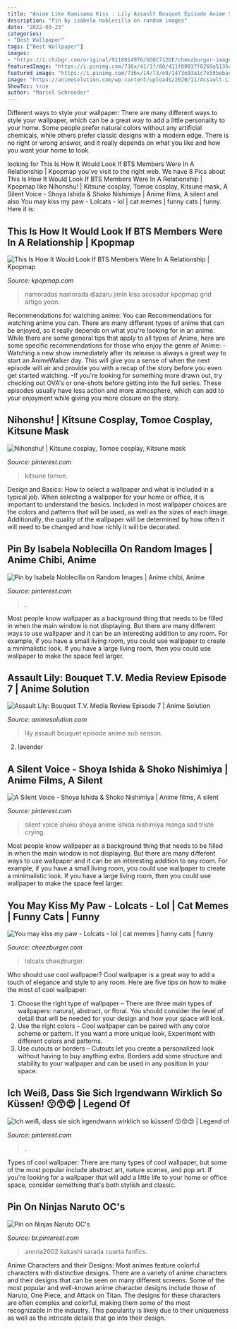 ```yaml
---
title: "Anime Like Kamisama Kiss : Lily Assault Bouquet Episode Anime Sub Season"
description: "Pin by isabela noblecilla on random images"
date: "2022-03-23"
categories:
- "Best Wallpaper"
tags: ["Best Wallpaper"]
images:
- "https://i.chzbgr.com/original/9118014976/hD8C712DE/cheezburger-image-9118014976"
featuredImage: "https://i.pinimg.com/736x/41/1f/80/411f80037f0269a5135c70469fb96c65.jpg"
featured_image: "https://i.pinimg.com/736x/14/73/e9/1473e93a1c7e59bebacfd71ce6be58db--mix-game.jpg"
image: "https://animesolution.com/wp-content/uploads/2020/11/Assault-Lily-Bouquet-07_03.57_2020.11.20_13.13.48.jpg"
ShowToc: true
author: "Marcel Schroeder"
---
```



Different ways to style your wallpaper:
There are many different ways to style your wallpaper, which can be a great way to add a little personality to your home. Some people prefer natural colors without any artificial chemicals, while others prefer classic designs with a modern edge. There is no right or wrong answer, and it really depends on what you like and how you want your home to look.

	

		
looking for This Is How It Would Look If BTS Members Were In A Relationship | Kpopmap you've visit to the right web. We have 8 Pics about This Is How It Would Look If BTS Members Were In A Relationship | Kpopmap like Nihonshu! | Kitsune cosplay, Tomoe cosplay, Kitsune mask, A Silent Voice - Shoya Ishida &amp; Shoko Nishimiya | Anime films, A silent and also You may kiss my paw - Lolcats - lol | cat memes | funny cats | funny. Here it is:
		
    
## This Is How It Would Look If BTS Members Were In A Relationship | Kpopmap

<img loading=lazy src="https://img1.kpopmap.com/2019/08/suga6.png" onerror="this.onerror=null;this.src='https://tse1.mm.bing.net/th?id=OIP.A3CoGO4QS7trkkO-HuhNoQHaKe&amp;pid=15.1';" alt="This Is How It Would Look If BTS Members Were In A Relationship | Kpopmap">

_Source: kpopmap.com_

>namoradas namorada dlazaru jimin kiss acosador kpopmap grid artigo yoon. 

	

Recommendations for watching anime: You can
Recommendations for watching anime you can. There are many different types of anime that can be enjoyed, so it really depends on what you're looking for in an anime. While there are some general tips that apply to all types of Anime, here are some specific recommendations for those who enjoy the genre of Anime: 
-Watching a new show immediately after its release is always a great way to start an AnimeWalker day. This will give you a sense of when the next episode will air and provide you with a recap of the story before you even get started watching. 
-If you're looking for something more drawn out, try checking out OVA's or one-shots before getting into the full series. These episodes usually have less action and more atmosphere, which can add to your enjoyment while giving you more closure on the story.

    
## Nihonshu! | Kitsune Cosplay, Tomoe Cosplay, Kitsune Mask

<img loading=lazy src="https://i.pinimg.com/736x/41/1f/80/411f80037f0269a5135c70469fb96c65.jpg" onerror="this.onerror=null;this.src='https://tse4.mm.bing.net/th?id=OIP.2WTsDgxEK3yQDSZp0zaMpAHaJ3&amp;pid=15.1';" alt="Nihonshu! | Kitsune cosplay, Tomoe cosplay, Kitsune mask">

_Source: pinterest.com_

>kitsune tomoe. 

	

Design and Basics: How to select a wallpaper and what is included in a typical job.
When selecting a wallpaper for your home or office, it is important to understand the basics. Included in most wallpaper choices are the colors and patterns that will be used, as well as the sizes of each image. Additionally, the quality of the wallpaper will be determined by how often it will need to be changed and how richly it will be decorated.

    
## Pin By Isabela Noblecilla On Random Images | Anime Chibi, Anime

<img loading=lazy src="https://i.pinimg.com/736x/14/73/e9/1473e93a1c7e59bebacfd71ce6be58db--mix-game.jpg" onerror="this.onerror=null;this.src='https://tse3.mm.bing.net/th?id=OIP.t3SJ5LH0e6vGI2TattAh9QHaK-&amp;pid=15.1';" alt="Pin by Isabela Noblecilla on Random Images | Anime chibi, Anime">

_Source: pinterest.com_

>. 

	

Most people know wallpaper as a background thing that needs to be filled in when the main window is not displaying. But there are many different ways to use wallpaper and it can be an interesting addition to any room. For example, if you have a small living room, you could use wallpaper to create a minimalistic look. If you have a large living room, then you could use wallpaper to make the space feel larger.

    
## Assault Lily: Bouquet T.V. Media Review Episode 7 | Anime Solution

<img loading=lazy src="https://animesolution.com/wp-content/uploads/2020/11/Assault-Lily-Bouquet-07_03.57_2020.11.20_13.13.48.jpg" onerror="this.onerror=null;this.src='https://tse3.mm.bing.net/th?id=OIP.fJXwQ5xCmSdInYarll9_3QHaEK&amp;pid=15.1';" alt="Assault Lily: Bouquet T.V. Media Review Episode 7 | Anime Solution">

_Source: animesolution.com_

>lily assault bouquet episode anime sub season. 

	

2. lavender 

    
## A Silent Voice - Shoya Ishida &amp; Shoko Nishimiya | Anime Films, A Silent

<img loading=lazy src="https://i.pinimg.com/736x/73/9d/0a/739d0a616e804869cb62e20bad6a59fc.jpg" onerror="this.onerror=null;this.src='https://tse4.mm.bing.net/th?id=OIP.FJsEvAPZ_INnP7Bp2H5IywHaKd&amp;pid=15.1';" alt="A Silent Voice - Shoya Ishida &amp; Shoko Nishimiya | Anime films, A silent">

_Source: pinterest.com_

>silent voice shoko shoya anime ishida nishimiya manga sad triste crying. 

	

Most people know wallpaper as a background thing that needs to be filled in when the main window is not displaying. But there are many different ways to use wallpaper and it can be an interesting addition to any room. For example, if you have a small living room, you could use wallpaper to create a minimalistic look. If you have a large living room, then you could use wallpaper to make the space feel larger.

    
## You May Kiss My Paw - Lolcats - Lol | Cat Memes | Funny Cats | Funny

<img loading=lazy src="https://i.chzbgr.com/original/9118014976/hD8C712DE/cheezburger-image-9118014976" onerror="this.onerror=null;this.src='https://tse4.mm.bing.net/th?id=OIP.4LWXgwS733TyFZPb4rT7qQHaF6&amp;pid=15.1';" alt="You may kiss my paw - Lolcats - lol | cat memes | funny cats | funny">

_Source: cheezburger.com_

>lolcats cheezburger. 

	

Who should use cool wallpaper?
Cool wallpaper is a great way to add a touch of elegance and style to any room. Here are five tips on how to make the most of cool wallpaper: 
1) Choose the right type of wallpaper – There are three main types of wallpapers: natural, abstract, or floral. You should consider the level of detail that will be needed for your design and how your space will look. 
2) Use the right colors – Cool wallpaper can be paired with any color scheme or pattern. If you want a more unique look, Experiment with different colors and patterns. 
3) Use cutouts or borders – Cutouts let you create a personalized look without having to buy anything extra. Borders add some structure and stability to your wallpaper and can be used in any position in your space.

    
## Ich Weiß, Dass Sie Sich Irgendwann Wirklich So Küssen! 😗😙😍 | Legend Of

<img loading=lazy src="https://i.pinimg.com/736x/a7/4a/b0/a74ab000f014f884f391087d9b062efb.jpg" onerror="this.onerror=null;this.src='https://tse2.mm.bing.net/th?id=OIP.1_BeuNq0yT7nxGkCl2V7xwHaKU&amp;pid=15.1';" alt="Ich weiß, dass sie sich irgendwann wirklich so küssen! 😗😙😍 | Legend of">

_Source: pinterest.com_

>. 

	

Types of cool wallpaper:
There are many types of cool wallpaper, but some of the most popular include abstract art, nature scenes, and pop art. If you're looking for a wallpaper that will add a little life to your home or office space, consider something that's both stylish and classic.

    
## Pin On Ninjas Naruto OC&#039;s

<img loading=lazy src="https://i.pinimg.com/736x/63/86/dd/6386ddb4b5029964d493434a6e6b6a11--naruto-oc-naruto-uzumaki.jpg" onerror="this.onerror=null;this.src='https://tse1.mm.bing.net/th?id=OIP.L8q8XxXezesT6poPB9Xu_gHaKF&amp;pid=15.1';" alt="Pin on Ninjas Naruto OC&#039;s">

_Source: br.pinterest.com_

>annria2002 kakashi sarada cuarta fanfics. 

	

Anime Characters and their Designs: Most animes feature colorful characters with distinctive designs.
There are a variety of anime characters and their designs that can be seen on many different screens. Some of the most popular and well-known anime character designs include those of Naruto, One Piece, and Attack on Titan. The designs for these characters are often complex and colorful, making them some of the most recognizable in the industry. This popularity is likely due to their uniqueness as well as the intricate details that go into their design.

